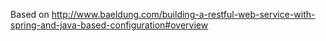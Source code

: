 Based on http://www.baeldung.com/building-a-restful-web-service-with-spring-and-java-based-configuration#overview